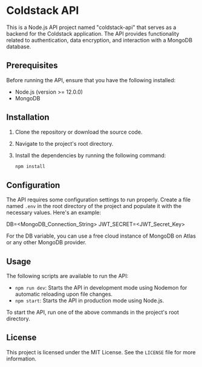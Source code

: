 # Coldstack API

This is a Node.js API project named "coldstack-api" that serves as a backend for the Coldstack application. The API provides functionality related to authentication, data encryption, and interaction with a MongoDB database.

## Prerequisites

Before running the API, ensure that you have the following installed:

- Node.js (version >= 12.0.0)
- MongoDB

## Installation

1. Clone the repository or download the source code.
2. Navigate to the project's root directory.
3. Install the dependencies by running the following command:

   ```bash
   npm install
   ```

## Configuration

The API requires some configuration settings to run properly. Create a file named `.env` in the root directory of the project and populate it with the necessary values. Here's an example:

DB=<MongoDB_Connection_String>
JWT_SECRET=<JWT_Secret_Key>

For the DB variable, you can use a free cloud instance of MongoDB on Atlas or any other MongoDB provider.

## Usage

The following scripts are available to run the API:

- `npm run dev`: Starts the API in development mode using Nodemon for automatic reloading upon file changes.
- `npm start`: Starts the API in production mode using Node.js.

To start the API, run one of the above commands in the project's root directory.

## License

This project is licensed under the MIT License. See the `LICENSE` file for more information.

